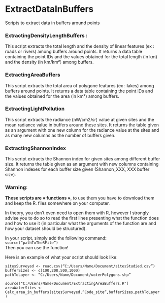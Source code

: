 # ExtractDataInBuffers
Scripts to extract data in buffers around points

### ExtractingDensityLengthBuffers :
This script extracts the total length and the density of linear features 
(ex : roads or rivers) among buffers around points.
It returns a data table containing the point IDs and the values obtained
for the total length (in km) and the density (in km/km²) among buffers.

### ExtractingAreaBuffers
This script extracts the total area of polygone features 
(ex : lakes) among buffers around points.
It returns a data table containing the point IDs and the values obtained
for the area (in km²) among buffers.

### ExtractingLightPollution
This script extracts the radiance (nW/cm2/sr) value at given sites and the
mean radiance value in buffers around these sites.
It returns the table given as an argument with one new column for the radiance
value at the sites and as many new columns as the number of buffers given.

### ExtractingShannonIndex
This script extracts the Shannon index for given sites among different buffer size.
It returns the table given as an argument with new columns containing Shannon indexes
for each buffer size given (Shannon_XXX, XXX buffer size).

### Warning:
**These scripts are « functions »**, to use them you have to download them and keep the R. files somewhere on your computer.  

In theory, you don’t even need to open them with R, however I strongly advise you to do so to read the first lines presenting what the function does and how to use it (in particular what the arguments of the function are and how your dataset should be structured). 

In your script, simply add the following command:  
`source(“pathToTheRFile”)`  
Then you can use the function!  

Here is an example of what your script should look like: 

`sitesSurveyed <- read.csv(“C:/Users/Name/Document/sitesStudied.csv”)`  
`bufferSizes <- c(100,200,500,1000)`  
`pathToLayer <- “C:/Users/Name/Document/waterPolygons.shp”`  

`source("C:/Users/Name/Document/ExtractingAreaBuffers.R")`  
`areaWaterSites <- Calc_area_in_buffers(sitesSurveyed,”Code_site”,bufferSizes,pathToLayer)`

